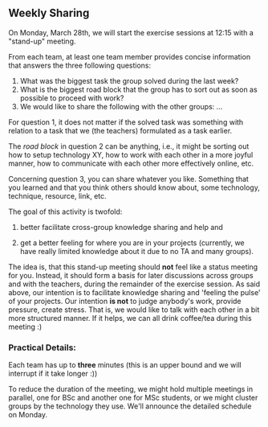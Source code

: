 ## Weekly Sharing


On Monday, March 28th, we will start the exercise sessions at 12:15 with a "stand-up" meeting.

From each team, at least one team member provides concise information that answers the three following questions:

  1. What was the biggest task the group solved during the last week?
  2. What is the biggest road block that the group has to sort out as soon as possible to proceed with work?
  3. We would like to share the following with the other groups: ...

For question 1, it does not matter if the solved task was something with relation to a task that we (the teachers) formulated as a task earlier.

The _road block_ in question 2 can be anything, i.e., it might be sorting out how to setup technology XY, how to work with each other in a more joyful manner, how to communicate with each other more effectively online, etc.  

Concerning question 3, you can share whatever you like. Something that you learned and that you think others should know about, some technology, technique, resource, link, etc.


The goal of this activity is twofold: 

1. better facilitate cross-group knowledge sharing and help and 
  
2. get a better feeling for where you are in your projects (currently, we have really limited knowledge about it due to no TA and many groups).

The idea is, that this stand-up meeting should **not** feel like a status meeting for you. Instead, it should form a basis for later discussions across groups and with the teachers, during the remainder of the exercise session. As said above, our intention is to facilitate knowledge sharing and 'feeling the pulse' of your projects. Our intention **is not** to judge anybody's work, provide pressure, create stress. That is, we would like to talk with each other in a bit more structured manner. If it helps, we can all drink coffee/tea during this meeting :)


### Practical Details: 


Each team has up to **three** minutes (this is an upper bound and we will interrupt if it take longer :)) 

To reduce the duration of the meeting, we might hold multiple meetings in parallel, one for BSc and another one for MSc students, or we might cluster groups by the technology they use. We'll announce the detailed schedule on Monday. 


